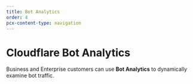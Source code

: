 ```yaml
---
title: Bot Analytics
order: 4
pcx-content-type: navigation
---
```


# Cloudflare Bot Analytics

Business and Enterprise customers can use **Bot Analytics** to dynamically examine bot traffic.

<DirectoryListing path="/bot-analytics"/>
